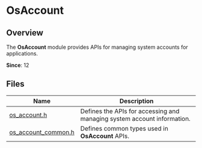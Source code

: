 # OsAccount

## Overview

The **OsAccount** module provides APIs for managing system accounts for applications.

**Since**: 12

## Files

| Name| Description|
| -- | -- |
| [os_account.h](capi-os-account-h.md) | Defines the APIs for accessing and managing system account information.|
| [os_account_common.h](capi-os-account-common-h.md) | Defines common types used in **OsAccount** APIs. |
